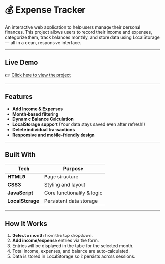 # 💰 Expense Tracker

An interactive web application to help users manage their personal finances. This project allows users to record their income and expenses, categorize them, track balances monthly, and store data using LocalStorage — all in a clean, responsive interface.

---

##  Live Demo

👉 [Click here to view the project](https://github.com/SharmilaAngel/Expense_Tracker.git)  

---

##  Features

-  **Add Income & Expenses**
-  **Month-based filtering**
-  **Dynamic Balance Calculation**
-  **LocalStorage support** (Your data stays saved even after refresh!)
-  **Delete individual transactions**
-  **Responsive and mobile-friendly design**

---

##  Built With

| Tech         | Purpose                      |
|--------------|------------------------------|
| **HTML5**    | Page structure               |
| **CSS3**     | Styling and layout           |
| **JavaScript** | Core functionality & logic  |
| **LocalStorage** | Persistent data storage  |

---

##  How It Works

1. **Select a month** from the top dropdown.
2. **Add income/expense** entries via the form.
3. Entries will be displayed in the table for the selected month.
4. Total income, expenses, and balance are auto-calculated.
5. Data is stored in LocalStorage so it persists across sessions.
